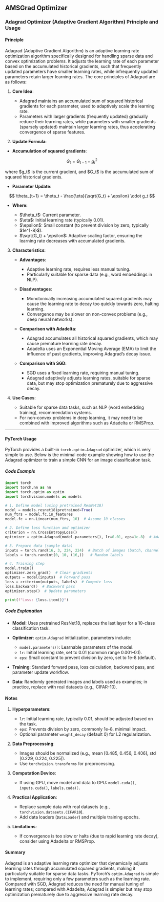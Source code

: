 ## AMSGrad Optimizer

### Adagrad Optimizer (Adaptive Gradient Algorithm) Principle and Usage

#### **Principle**

Adagrad (Adaptive Gradient Algorithm) is an adaptive learning rate optimization algorithm specifically designed for handling sparse data and convex optimization problems. It adjusts the learning rate of each parameter based on the accumulated historical gradients, such that frequently updated parameters have smaller learning rates, while infrequently updated parameters retain larger learning rates. The core principles of Adagrad are as follows:

1. **Core Idea**:

   * Adagrad maintains an accumulated sum of squared historical gradients for each parameter, used to adaptively scale the learning rate.
   * Parameters with larger gradients (frequently updated) gradually reduce their learning rates, while parameters with smaller gradients (sparsely updated) maintain larger learning rates, thus accelerating convergence of sparse features.

2. **Update Formula**:

* **Accumulation of squared gradients**:

$$
G_t = G_{t-1} + g_t^2
$$

where \$g\_t\$ is the current gradient, and \$G\_t\$ is the accumulated sum of squared historical gradients.

* **Parameter Update**:

$$
\theta_{t+1} = \theta_t - \frac{\eta}{\sqrt{G_t} + \epsilon} \cdot g_t
$$

* **Where**:

  * \$\theta\_t\$: Current parameter.
  * \$\eta\$: Initial learning rate (typically 0.01).
  * \$\epsilon\$: Small constant (to prevent division by zero, typically \$1e^{-8}\$).
  * \$\sqrt{G\_t} + \epsilon\$: Adaptive scaling factor, ensuring the learning rate decreases with accumulated gradients.

3. **Characteristics**:

   * **Advantages**:

     * Adaptive learning rate, requires less manual tuning.
     * Particularly suitable for sparse data (e.g., word embeddings in NLP).
   * **Disadvantages**:

     * Monotonically increasing accumulated squared gradients may cause the learning rate to decay too quickly towards zero, halting learning.
     * Convergence may be slower on non-convex problems (e.g., deep neural networks).
   * **Comparison with Adadelta**:

     * Adagrad accumulates all historical squared gradients, which may cause premature learning rate decay.
     * Adadelta uses an Exponential Moving Average (EMA) to limit the influence of past gradients, improving Adagrad’s decay issue.
   * **Comparison with SGD**:

     * SGD uses a fixed learning rate, requiring manual tuning.
     * Adagrad adaptively adjusts learning rates, suitable for sparse data, but may stop optimization prematurely due to aggressive decay.

4. **Use Cases**:

   * Suitable for sparse data tasks, such as NLP (word embedding training), recommendation systems.
   * For non-convex problems in deep learning, it may need to be combined with improved algorithms such as Adadelta or RMSProp.

---

#### **PyTorch Usage**

PyTorch provides a built-in `torch.optim.Adagrad` optimizer, which is very simple to use. Below is the minimal code example showing how to use the Adagrad optimizer to train a simple CNN for an image classification task.

##### **Code Example**

```python
import torch
import torch.nn as nn
import torch.optim as optim
import torchvision.models as models

# 1. Define model (using pretrained ResNet18)
model = models.resnet18(pretrained=True)
num_ftrs = model.fc.in_features
model.fc = nn.Linear(num_ftrs, 10)  # Assume 10 classes

# 2. Define loss function and optimizer
criterion = nn.CrossEntropyLoss()
optimizer = optim.Adagrad(model.parameters(), lr=0.01, eps=1e-8)  # Adagrad optimizer

# 3. Prepare data (sample data)
inputs = torch.rand(16, 3, 224, 224)  # Batch of images (batch, channels, height, width)
labels = torch.randint(0, 10, (16,))   # Random labels

# 4. Training step
model.train()
optimizer.zero_grad()  # Clear gradients
outputs = model(inputs)  # Forward pass
loss = criterion(outputs, labels)  # Compute loss
loss.backward()  # Backward pass
optimizer.step()  # Update parameters

print(f"Loss: {loss.item()}")
```

##### **Code Explanation**

* **Model**: Uses pretrained ResNet18, replaces the last layer for a 10-class classification task.
* **Optimizer**: `optim.Adagrad` initialization, parameters include:

  * `model.parameters()`: Learnable parameters of the model.
  * `lr`: Initial learning rate, set to 0.01 (common range 0.001–0.1).
  * `eps`: Small constant to prevent division by zero, set to 1e-8 (default).
* **Training**: Standard forward pass, loss calculation, backward pass, and parameter update workflow.
* **Data**: Randomly generated images and labels used as examples; in practice, replace with real datasets (e.g., CIFAR-10).



#### **Notes**

1. **Hyperparameters**:

   * `lr`: Initial learning rate, typically 0.01, should be adjusted based on the task.
   * `eps`: Prevents division by zero, commonly 1e-8, minimal impact.
   * Optional parameter `weight_decay` (default 0) for L2 regularization.
2. **Data Preprocessing**:

   * Images should be normalized (e.g., mean \[0.485, 0.456, 0.406], std \[0.229, 0.224, 0.225]).
   * Use `torchvision.transforms` for preprocessing.
3. **Computation Device**:

   * If using GPU, move model and data to GPU: `model.cuda()`, `inputs.cuda()`, `labels.cuda()`.
4. **Practical Application**:

   * Replace sample data with real datasets (e.g., `torchvision.datasets.CIFAR10`).
   * Add data loaders (`DataLoader`) and multiple training epochs.
5. **Limitations**:

   * If convergence is too slow or halts (due to rapid learning rate decay), consider using Adadelta or RMSProp.



#### **Summary**

Adagrad is an adaptive learning rate optimizer that dynamically adjusts learning rates through accumulated squared gradients, making it particularly suitable for sparse data tasks. PyTorch’s `optim.Adagrad` is simple to implement, requiring only a few parameters such as the learning rate. Compared with SGD, Adagrad reduces the need for manual tuning of learning rates; compared with Adadelta, Adagrad is simpler but may stop optimization prematurely due to aggressive learning rate decay.


